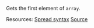 Gets the first element of <code>array</code>.

Resources: [Spread syntax](https://developer.mozilla.org/docs/Web/JavaScript/Reference/Operators/Spread_syntax) [Source](https://www.sitepoint.com/lodash-features-replace-es6/)
